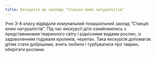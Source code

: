 ```yaml
---
title: Екскурсія до закладу "Станція юних натуралістів"
---
```


Учні 3-А класу відвідали комунальний позашкільний заклад “Станція юних натуралістів”. Під час екскурсії діти ознайомились з представниками тваринного світу і рідкісними видами рослин, із задоволенням годували кроликів, черепах. Така екскурсія допомагає дітям стати добрішими, вчить любити і турбуватися про тварин, оберігати рослини.

<slideshow id="72157646842623104"></slideshow>
